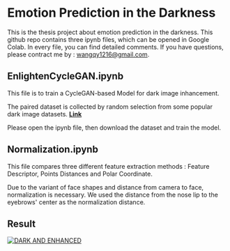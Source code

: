 # Emotion Prediction in the Darkness

This is the thesis project about emotion prediction in the darkness. This github repo contains three ipynb files, which can be opened in Google Colab. In every file, you can find detailed comments. If you have questions, please contract me by : <wangqy1216@gmail.com>. 


## EnlightenCycleGAN.ipynb
This file is to train a CycleGAN-based Model for dark image inhancement. 

The paired dataset is collected by random selection from some popular dark image datasets. **[Link](https://drive.google.com/file/d/1n7-mk_zrs2RmIrLcBNY4kOV1L5dmavu1/view?usp=sharing)**

Please open the ipynb file, then download the dataset and train the model.


## Normalization.ipynb
This file compares three different feature extraction methods : Feature Descriptor, Points Distances and Polar Coordinate.

Due to the variant of face shapes and distance from camera to face, normalization is necessary. We used the distance from the nose lip to the eyebrows' center as the normalization distance.


## 

## Result
[![DARK AND ENHANCED](http://img.youtube.com/vi/hr2OO0q3rkU/0.jpg)](http://www.youtube.com/watch?v=hr2OO0q3rkU)


